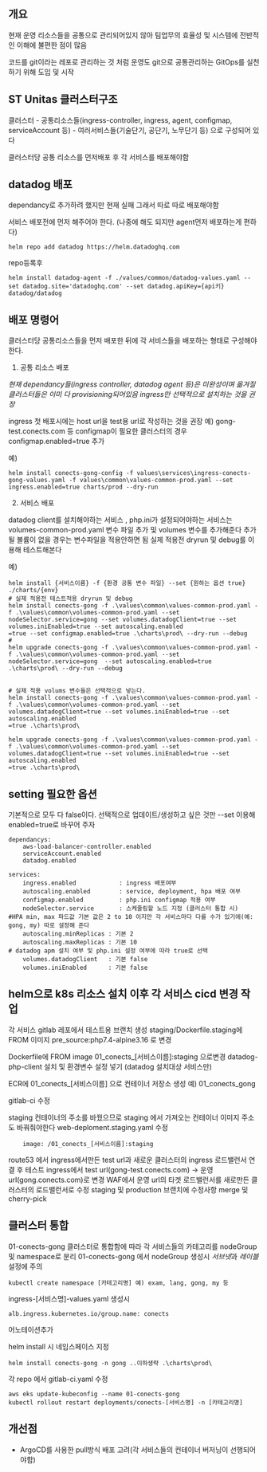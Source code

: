 ## 개요

현재 운영 리소스들을 공통으로 관리되어있지 않아 팀업무의 효율성 및 시스템에 전반적인 이해에 불편한 점이 많음

코드를 git이라는 레포로 관리하는 것 처럼 운영도 git으로 공통관리하는 GitOps를 실천하기 위해 도입 및 시작

## ST Unitas 클러스터구조 

클러스터 - 공통리소스들(ingress-controller, ingress, agent, configmap, serviceAccount 등) - 여러서비스들(기술단기, 공단기, 노무단기 등)
으로 구성되어 있다

클러스터당 공통 리소스를 먼저배포 후 각 서비스를 배포해야함

## datadog 배포

dependancy로 추가하려 했지만 현재 실패 그래서 따로 따로 배포해야함

서비스 배포전에 먼저 해주어야 한다. (나중에 해도 되지만 agent먼저 배포하는게 편하다)
```
helm repo add datadog https://helm.datadoghq.com
```
repo등록후
```
helm install datadog-agent -f ./values/common/datadog-values.yaml --set datadog.site='datadoghq.com' --set datadog.apiKey={api키} datadog/datadog
```

## 배포 명령어

클러스터당 공통리소스들을 먼저 배포한 뒤에 각 서비스들을 배포하는 형태로 구성해야한다.

1. 공통 리소스 배포

_현재 dependancy들(ingress controller, datadog agent 등)은 미완성이며 옮겨질 클러스터들은 이미 다 provisioning되어있음 ingress만 선택적으로 설치하는 것을 권장_

ingress 첫 배포시에는 host url을 test용 url로 작성하는 것을 권장 예) gong-test.conects.com 등
configmap이 필요한 클러스터의 경우 configmap.enabled=true 추가

예)
```
helm install conects-gong-config -f values\services\ingress-conects-gong-values.yaml -f values\common\values-common-prod.yaml --set ingress.enabled=true charts/prod --dry-run
```

2. 서비스 배포

datadog client를 설치해야하는 서비스 , php.ini가 설정되어야하는 서비스는 volumes-common-prod.yaml 변수 파일 추가 및 volumes 변수를 추가해준다
추가될 볼륨이 없을 경우는 변수파일을 적용안하면 됨
실제 적용전 dryrun 및 debug를 이용해 테스트해본다

예)
```
helm install {서비스이름} -f {환경 공통 변수 파일} --set {원하는 옵션 true} ./charts/{env}
# 실제 적용전 테스트적용 dryrun 및 debug
helm install conects-gong -f .\values\common\values-common-prod.yaml -f .\values\common\volumes-common-prod.yaml --set nodeSelector.service=gong --set volumes.datadogClient=true --set volumes.iniEnabled=true --set autoscaling.enabled
=true --set configmap.enabled=true .\charts\prod\ --dry-run --debug
# 
helm upgrade conects-gong -f .\values\common\values-common-prod.yaml -f .\values\common\volumes-common-prod.yaml --set nodeSelector.service=gong  --set autoscaling.enabled=true .\charts\prod\ --dry-run --debug


# 실제 적용 volums 변수들은 선택적으로 넣는다.
helm install conects-gong -f .\values\common\values-common-prod.yaml -f .\values\common\volumes-common-prod.yaml --set volumes.datadogClient=true --set volumes.iniEnabled=true --set autoscaling.enabled
=true .\charts\prod\ 

helm upgrade conects-gong -f .\values\common\values-common-prod.yaml -f .\values\common\volumes-common-prod.yaml --set volumes.datadogClient=true --set volumes.iniEnabled=true --set autoscaling.enabled
=true .\charts\prod\ 
```


## setting 필요한 옵션

기본적으로 모두 다 false이다. 선택적으로 업데이트/생성하고 싶은 것만 --set 이용해 enabled=true로 바꾸어 주자
```
dependancys:
    aws-load-balancer-controller.enabled
    serviceAccount.enabled
    datadog.enabled

services:
    ingress.enabled            : ingress 배포여부
    autoscaling.enabled        : service, deployment, hpa 배포 여부
    configmap.enabled          : php.ini configmap 적용 여부
    nodeSelector.service       : 스케줄링할 노드 지정 (클러스터 통합 시)
#HPA min, max 파드값 기본 값은 2 to 10 이지만 각 서비스마다 다를 수가 있기에(예: gong, my) 따로 설정해 준다
    autoscaling.minReplicas : 기본 2
    autoscaling.maxReplicas : 기본 10
# datadog apm 설치 여부 및 php.ini 설정 여부에 따라 true로 선택
    volumes.datadogClient   : 기본 false
    volumes.iniEnabled      : 기본 false
```

## helm으로 k8s 리소스 설치 이후 각 서비스 cicd 변경 작업

각 서비스 gitlab 레포에서 테스트용 브랜치 생성
staging/Dockerfile.staging에 FROM 이미지 pre_source:php7.4-alpine3.16 로 변경


Dockerfile에 
FROM image 01_conects_[서비스이름]:staging 으로변경
datadog-php-client 설치 및 환경변수 설정 넣기 (datadog 설치대상 서비스만)

ECR에 01_conects_[서비스이름] 으로 컨테이너 저장소 생성 예) 01_conects_gong 

gitlab-ci 수정

staging 컨테이너의 주소를 바꿨으므로 staging 에서 가져오는 컨테이너 이미지 주소도 바꿔줘야한다
web-deploment.staging.yaml 수정

        image: /01_conects_[서비스이름]:staging

route53 에서 ingress에서만든 test url과 새로운 클러스터의 ingress 로드밸런서 연결 후 테스트
ingress에서 test url(gong-test.conects.com) -> 운영 url(gong.conects.com)로 변경 WAF에서 운영 url의 타겟 로드밸런서를 새로만든 클러스터의 로드밸런서로 수정
staging 및 production 브랜치에 수정사항 merge 및 cherry-pick

## 클러스터 통합

01-conects-gong 클러스터로 통합함에 따라 각 서비스들의 카테고리를 nodeGroup 및 namespace로 분리
01-conects-gong 에서 nodeGroup 생성시 *서브넷*과 *레이블* 설정에 주의 
```
kubectl create namespace [카테고리명] 예) exam, lang, gong, my 등
```
ingress-[서비스명]-values.yaml 생성시 
```
alb.ingress.kubernetes.io/group.name: conects
```
어노테이션추가

helm install 시 네임스페이스 지정

```
helm install conects-gong -n gong ..이하생략 .\charts\prod\ 
```

각 repo 에서 gitlab-ci.yaml 수정
```
aws eks update-kubeconfig --name 01-conects-gong 
kubectl rollout restart deployments/conects-[서비스명] -n [카테고리명]
```
## 개선점 

- ArgoCD를 사용한 pull방식 배포 고려(각 서비스들의 컨테이너 버저닝이 선행되어야함)
